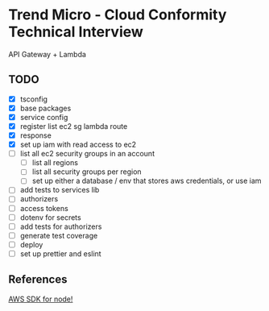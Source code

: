 # Trend Micro - Cloud Conformity Technical Interview
API Gateway + Lambda


## TODO
- [x] tsconfig
- [x] base packages
- [x] service config
- [x] register list ec2 sg lambda route
- [x] response
- [x] set up iam with read access to ec2
- [ ] list all ec2 security groups in an account
    - [ ] list all regions
    - [ ] list all security groups per region
    - [ ] set up either a database / env that stores aws credentials, or use iam
- [ ] add tests to services lib
- [ ] authorizers
- [ ] access tokens
- [ ] dotenv for secrets
- [ ] add tests for authorizers
- [ ] generate test coverage
- [ ] deploy
- [ ] set up prettier and eslint

## References
[AWS SDK for node!](https://docs.amazonaws.cn/en_us/sdk-for-javascript/v2/developer-guide/getting-started-nodejs.html)